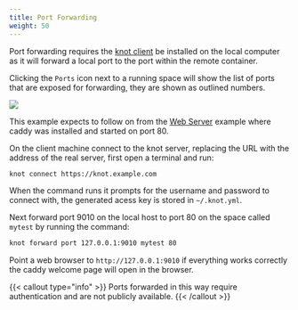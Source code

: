 ```yaml
---
title: Port Forwarding
weight: 50
---
```


Port forwarding requires the [knot client](/docs/install/client) be installed on the local computer as it will forward a local port to the port within the remote container.

Clicking the `Ports` icon next to a running space will show the list of ports that are exposed for forwarding, they are shown as outlined numbers.

![](/docs/working-with-spaces/running-space-ports.webp)

This example expects to follow on from the [Web Server](../web-server) example where caddy was installed and started on port 80.

On the client machine connect to the knot server, replacing the URL with the address of the real server, first open a terminal and run:

```bash
knot connect https://knot.example.com
```

When the command runs it prompts for the username and password to connect with, the generated acess key is stored in `~/.knot.yml`.

Next forward port 9010 on the local host to port 80 on the space called `mytest` by running the command:

```bash
knot forward port 127.0.0.1:9010 mytest 80
```

Point a web browser to `http://127.0.0.1:9010` if everything works correctly the caddy welcome page will open in the browser.

{{< callout type="info" >}}
  Ports forwarded in this way require authentication and are not publicly available.
{{< /callout >}}
